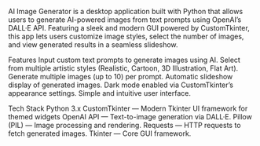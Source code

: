
AI Image Generator is a desktop application built with Python that allows users to generate AI-powered images from text prompts using OpenAI’s DALL·E API. Featuring a sleek and modern GUI powered by CustomTkinter, this app lets users customize image styles, select the number of images, and view generated results in a seamless slideshow.

Features
    Input custom text prompts to generate images using AI.
    Select from multiple artistic styles (Realistic, Cartoon, 3D Illustration, Flat Art).
    Generate multiple images (up to 10) per prompt.
    Automatic slideshow display of generated images.
    Dark mode enabled via CustomTkinter’s appearance settings.
    Simple and intuitive user interface.

Tech Stack
  Python 3.x 
  CustomTkinter — Modern Tkinter UI framework for themed widgets
  OpenAI API — Text-to-image generation via DALL·E.
  Pillow (PIL) — Image processing and rendering.
  Requests — HTTP requests to fetch generated images.
  Tkinter — Core GUI framework.
